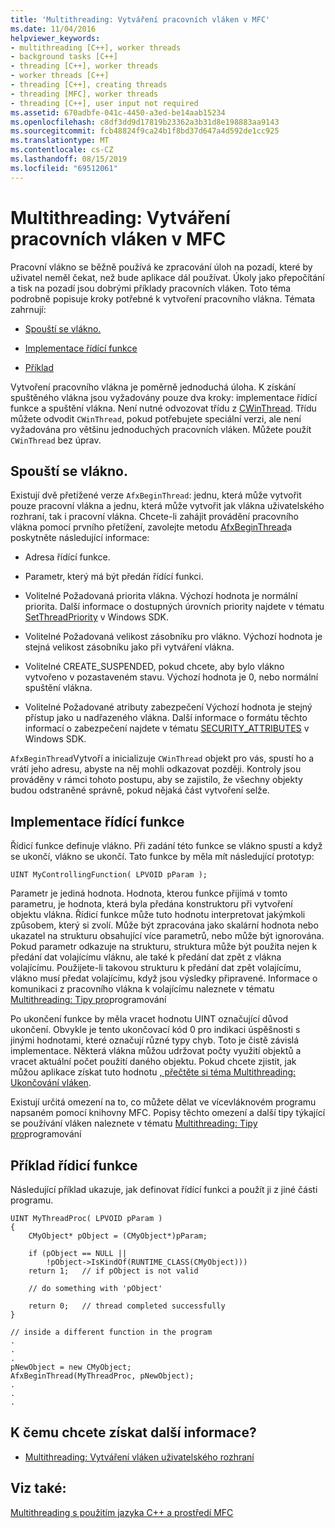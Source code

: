```yaml
---
title: 'Multithreading: Vytváření pracovních vláken v MFC'
ms.date: 11/04/2016
helpviewer_keywords:
- multithreading [C++], worker threads
- background tasks [C++]
- threading [C++], worker threads
- worker threads [C++]
- threading [C++], creating threads
- threading [MFC], worker threads
- threading [C++], user input not required
ms.assetid: 670adbfe-041c-4450-a3ed-be14aab15234
ms.openlocfilehash: c8df3dd9d17819b23362a3b31d8e198883aa9143
ms.sourcegitcommit: fcb48824f9ca24b1f8bd37d647a4d592de1cc925
ms.translationtype: MT
ms.contentlocale: cs-CZ
ms.lasthandoff: 08/15/2019
ms.locfileid: "69512061"
---
```

# <a name="multithreading-creating-worker-threads-in-mfc"></a>Multithreading: Vytváření pracovních vláken v MFC

Pracovní vlákno se běžně používá ke zpracování úloh na pozadí, které by uživatel neměl čekat, než bude aplikace dál používat. Úkoly jako přepočítání a tisk na pozadí jsou dobrými příklady pracovních vláken. Toto téma podrobně popisuje kroky potřebné k vytvoření pracovního vlákna. Témata zahrnují:

- [Spouští se vlákno.](#_core_starting_the_thread)

- [Implementace řídící funkce](#_core_implementing_the_controlling_function)

- [Příklad](#_core_controlling_function_example)

Vytvoření pracovního vlákna je poměrně jednoduchá úloha. K získání spuštěného vlákna jsou vyžadovány pouze dva kroky: implementace řídící funkce a spuštění vlákna. Není nutné odvozovat třídu z [CWinThread](../mfc/reference/cwinthread-class.md). Třídu můžete odvodit `CWinThread`, pokud potřebujete speciální verzi, ale není vyžadována pro většinu jednoduchých pracovních vláken. Můžete použít `CWinThread` bez úprav.

##  <a name="_core_starting_the_thread"></a>Spouští se vlákno.

Existují dvě přetížené verze `AfxBeginThread`: jednu, která může vytvořit pouze pracovní vlákna a jednu, která může vytvořit jak vlákna uživatelského rozhraní, tak i pracovní vlákna. Chcete-li zahájit provádění pracovního vlákna pomocí prvního přetížení, zavolejte metodu [AfxBeginThread](../mfc/reference/application-information-and-management.md#afxbeginthread)a poskytněte následující informace:

- Adresa řídící funkce.

- Parametr, který má být předán řídící funkci.

- Volitelné Požadovaná priorita vlákna. Výchozí hodnota je normální priorita. Další informace o dostupných úrovních priority najdete v tématu [SetThreadPriority](/windows/win32/api/processthreadsapi/nf-processthreadsapi-setthreadpriority) v Windows SDK.

- Volitelné Požadovaná velikost zásobníku pro vlákno. Výchozí hodnota je stejná velikost zásobníku jako při vytváření vlákna.

- Volitelné CREATE_SUSPENDED, pokud chcete, aby bylo vlákno vytvořeno v pozastaveném stavu. Výchozí hodnota je 0, nebo normální spuštění vlákna.

- Volitelné Požadované atributy zabezpečení Výchozí hodnota je stejný přístup jako u nadřazeného vlákna. Další informace o formátu těchto informací o zabezpečení najdete v tématu [SECURITY_ATTRIBUTES](/previous-versions/windows/desktop/legacy/aa379560\(v=vs.85\)) v Windows SDK.

`AfxBeginThread`Vytvoří a inicializuje `CWinThread` objekt pro vás, spustí ho a vrátí jeho adresu, abyste na něj mohli odkazovat později. Kontroly jsou prováděny v rámci tohoto postupu, aby se zajistilo, že všechny objekty budou odstraněné správně, pokud nějaká část vytvoření selže.

##  <a name="_core_implementing_the_controlling_function"></a>Implementace řídící funkce

Řídicí funkce definuje vlákno. Při zadání této funkce se vlákno spustí a když se ukončí, vlákno se ukončí. Tato funkce by měla mít následující prototyp:

```
UINT MyControllingFunction( LPVOID pParam );
```

Parametr je jediná hodnota. Hodnota, kterou funkce přijímá v tomto parametru, je hodnota, která byla předána konstruktoru při vytvoření objektu vlákna. Řídicí funkce může tuto hodnotu interpretovat jakýmkoli způsobem, který si zvolí. Může být zpracována jako skalární hodnota nebo ukazatel na strukturu obsahující více parametrů, nebo může být ignorována. Pokud parametr odkazuje na strukturu, struktura může být použita nejen k předání dat volajícímu vláknu, ale také k předání dat zpět z vlákna volajícímu. Použijete-li takovou strukturu k předání dat zpět volajícímu, vlákno musí předat volajícímu, když jsou výsledky připravené. Informace o komunikaci z pracovního vlákna k volajícímu naleznete v tématu [Multithreading: Tipy pro](multithreading-programming-tips.md)programování

Po ukončení funkce by měla vracet hodnotu UINT označující důvod ukončení. Obvykle je tento ukončovací kód 0 pro indikaci úspěšnosti s jinými hodnotami, které označují různé typy chyb. Toto je čistě závislá implementace. Některá vlákna můžou udržovat počty využití objektů a vracet aktuální počet použití daného objektu. Pokud chcete zjistit, jak můžou aplikace získat tuto hodnotu [, přečtěte si téma Multithreading: Ukončování vláken](multithreading-terminating-threads.md).

Existují určitá omezení na to, co můžete dělat ve vícevláknovém programu napsaném pomocí knihovny MFC. Popisy těchto omezení a další tipy týkající se používání vláken naleznete v tématu [Multithreading: Tipy pro](multithreading-programming-tips.md)programování

##  <a name="_core_controlling_function_example"></a>Příklad řídicí funkce

Následující příklad ukazuje, jak definovat řídící funkci a použít ji z jiné části programu.

```
UINT MyThreadProc( LPVOID pParam )
{
    CMyObject* pObject = (CMyObject*)pParam;

    if (pObject == NULL ||
        !pObject->IsKindOf(RUNTIME_CLASS(CMyObject)))
    return 1;   // if pObject is not valid

    // do something with 'pObject'

    return 0;   // thread completed successfully
}

// inside a different function in the program
.
.
.
pNewObject = new CMyObject;
AfxBeginThread(MyThreadProc, pNewObject);
.
.
.
```

## <a name="what-do-you-want-to-know-more-about"></a>K čemu chcete získat další informace?

- [Multithreading: Vytváření vláken uživatelského rozhraní](multithreading-creating-user-interface-threads.md)

## <a name="see-also"></a>Viz také:

[Multithreading s použitím jazyka C++ a prostředí MFC](multithreading-with-cpp-and-mfc.md)
